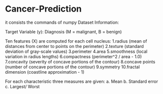 # Cancer-Prediction
it consists the commands of numpy
Dataset Information:

Target Variable (y):
Diagnosis (M = malignant, B = benign)

Ten features (X) are computed for each cell nucleus:
1.radius (mean of distances from center to points on the perimeter)
2.texture (standard deviation of gray-scale values)
3.perimeter
4.area
5.smoothness (local variation in radius lengths)
6.compactness (perimeter^2 / area - 1.0)
7.concavity (severity of concave portions of the contour)
8.concave points (number of concave portions of the contour)
9.symmetry
10.fractal dimension (coastline approximation - 1)

For each characteristic three measures are given:
a. Mean
b. Standard error
c. Largest/ Worst
